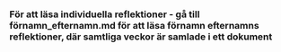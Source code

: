### För att läsa individuella reflektioner - gå till förnamn_efternamn.md för att läsa förnamn efternamns reflektioner, där samtliga veckor är samlade i ett dokument

